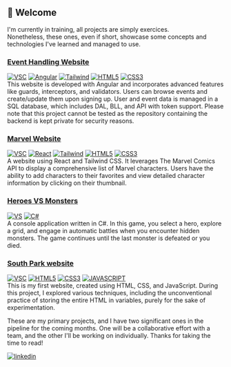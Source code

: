 <h2>👋 Welcome</h2>

I'm currently in training, all projects are simply exercices. <br/>
Nonetheless, these ones, even if short, showcase some concepts and technologies I've learned and managed to use.
<p>
  <h3><a href="https://github.com/KaKahzey/EventHandlingWebsite">Event Handling Website</a></h3>
  <a href="https://img.shields.io/badge/Visual%20Studio%20Code-0078d7.svg?style=for-the-badge&logo=visual-studio-code&logoColor=white"><img src="https://img.shields.io/badge/Visual%20Studio%20Code-0078d7.svg?style=for-the-badge&logo=visual-studio-code&logoColor=white" alt="VSC" /></a> <a href="https://img.shields.io/badge/angular-%23DD0031.svg?style=for-the-badge&logo=angular&logoColor=white"><img src="https://img.shields.io/badge/angular-%23DD0031.svg?style=for-the-badge&logo=angular&logoColor=white" alt="Angular" /></a> <a href="https://img.shields.io/badge/tailwindcss-%2338B2AC.svg?style=for-the-badge&logo=tailwind-css&logoColor=white"><img src="https://img.shields.io/badge/tailwindcss-%2338B2AC.svg?style=for-the-badge&logo=tailwind-css&logoColor=white" alt="Tailwind" /></a> <a href="https://img.shields.io/badge/html5-%23E34F26.svg?style=for-the-badge&logo=html5&logoColor=white"><img src="https://img.shields.io/badge/html5-%23E34F26.svg?style=for-the-badge&logo=html5&logoColor=white" alt="HTML5" /></a> <a href="https://img.shields.io/badge/css3-%231572B6.svg?style=for-the-badge&logo=css3&logoColor=white"><img src="https://img.shields.io/badge/css3-%231572B6.svg?style=for-the-badge&logo=css3&logoColor=white" alt="CSS3"></a><br/>
  This website is developed with Angular and incorporates advanced features like guards, interceptors, and validators. Users can browse events and create/update them upon signing up. User and event data is managed in a SQL database, which includes DAL, BLL, and API with token support. Please note that this project cannot be tested as the repository containing the backend is kept private for security reasons.<br/>
</p>
<p>
  <h3><a href="https://github.com/KaKahzey/MarvelList">Marvel Website</a></h3>
  <a href="https://img.shields.io/badge/Visual%20Studio%20Code-0078d7.svg?style=for-the-badge&logo=visual-studio-code&logoColor=white"><img src="https://img.shields.io/badge/Visual%20Studio%20Code-0078d7.svg?style=for-the-badge&logo=visual-studio-code&logoColor=white" alt="VSC" /></a> <a href="https://img.shields.io/badge/react-%2320232a.svg?style=for-the-badge&logo=react&logoColor=%2361DAFB"><img src="https://img.shields.io/badge/react-%2320232a.svg?style=for-the-badge&logo=react&logoColor=%2361DAFB" alt="React" /></a> <a href="https://img.shields.io/badge/tailwindcss-%2338B2AC.svg?style=for-the-badge&logo=tailwind-css&logoColor=white"><img src="https://img.shields.io/badge/tailwindcss-%2338B2AC.svg?style=for-the-badge&logo=tailwind-css&logoColor=white" alt="Tailwind" /></a> <a href="https://img.shields.io/badge/html5-%23E34F26.svg?style=for-the-badge&logo=html5&logoColor=white"><img src="https://img.shields.io/badge/html5-%23E34F26.svg?style=for-the-badge&logo=html5&logoColor=white" alt="HTML5" /></a> <a href="https://img.shields.io/badge/css3-%231572B6.svg?style=for-the-badge&logo=css3&logoColor=white"><img src="https://img.shields.io/badge/css3-%231572B6.svg?style=for-the-badge&logo=css3&logoColor=white" alt="CSS3"></a><br/>
  A website using React and Tailwind CSS. It leverages The Marvel Comics API to display a comprehensive list of Marvel characters. Users have the ability to add characters to their favorites and view detailed character information by clicking on their           thumbnail.
</p>
<p>
  <h3><a href="https://github.com/KaKahzey/HeroesVsMonsters">Heroes VS Monsters</a></h3>
  <a href="https://img.shields.io/badge/Visual%20Studio-5C2D91.svg?style=for-the-badge&logo=visual-studio&logoColor=white"><img src="https://img.shields.io/badge/Visual%20Studio-5C2D91.svg?style=for-the-badge&logo=visual-studio&logoColor=white" alt="VS" /></a> <a href="https://img.shields.io/badge/c%23-%23239120.svg?style=for-the-badge&logo=c-sharp&logoColor=white"><img src="https://img.shields.io/badge/c%23-%23239120.svg?style=for-the-badge&logo=c-sharp&logoColor=white" alt="C#" /></a><br/>
  A console application written in C#. In this game, you select a hero, explore a grid, and engage in automatic battles when you encounter hidden monsters. The game continues until the last monster is defeated or you died.
</p>
<p>
  <h3><a href="https://github.com/KaKahzey/site-vitrine">South Park website</a></h3>
   <a href="https://img.shields.io/badge/Visual%20Studio%20Code-0078d7.svg?style=for-the-badge&logo=visual-studio-code&logoColor=white"><img src="https://img.shields.io/badge/Visual%20Studio%20Code-0078d7.svg?style=for-the-badge&logo=visual-studio-code&logoColor=white" alt="VSC" /></a> <a href="https://img.shields.io/badge/html5-%23E34F26.svg?style=for-the-badge&logo=html5&logoColor=white"><img src="https://img.shields.io/badge/html5-%23E34F26.svg?style=for-the-badge&logo=html5&logoColor=white" alt="HTML5" /></a> <a href="https://img.shields.io/badge/css3-%231572B6.svg?style=for-the-badge&logo=css3&logoColor=white"><img src="https://img.shields.io/badge/css3-%231572B6.svg?style=for-the-badge&logo=css3&logoColor=white" alt="CSS3"></a> <a href="https://img.shields.io/badge/javascript-%23323330.svg?style=for-the-badge&logo=javascript&logoColor=%23F7DF1E"><img src="https://img.shields.io/badge/javascript-%23323330.svg?style=for-the-badge&logo=javascript&logoColor=%23F7DF1E" alt="JAVASCRIPT" /></a><br/>
  This is my first website, created using HTML, CSS, and JavaScript. During this project, I explored various techniques, including the unconventional practice of storing the entire HTML in variables, purely for the sake of experimentation.
</p>
<p>
  These are my primary projects, and I have two significant ones in the pipeline for the coming months. One will be a collaborative effort with a team, and the other I'll be working on individually. Thanks for taking the time to read!
</p>

<a href="https://www.linkedin.com/in/julien-noël-dotnet-angular-csharp-react-javascript-python-typescript-js-ts"><img src="https://img.shields.io/badge/linkedin-%230077B5.svg?style=for-the-badge&logo=linkedin&logoColor=white" alt="linkedin" /></a>
<!--
**KaKahzey/KaKahzey** is a ✨ _special_ ✨ repository because its `README.md` (this file) appears on your GitHub profile.

Here are some ideas to get you started:

- 🔭 I’m currently working on ...
- 🌱 I’m currently learning ...
- 👯 I’m looking to collaborate on ...
- 🤔 I’m looking for help with ...
- 💬 Ask me about ...
- 📫 How to reach me: ...
- 😄 Pronouns: ...
- ⚡ Fun fact: ...
-->
